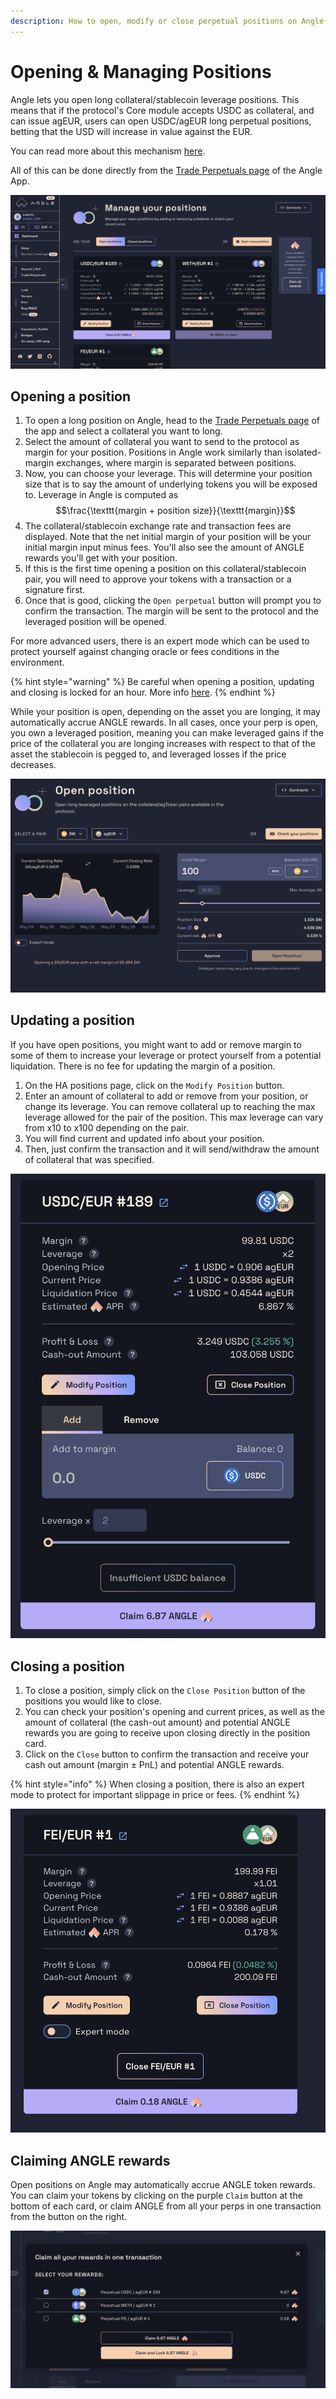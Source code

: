```yaml
---
description: How to open, modify or close perpetual positions on Angle app
---
```


# Opening & Managing Positions

Angle lets you open long collateral/stablecoin leverage positions. This means that if the protocol's Core module accepts USDC as collateral, and can issue agEUR, users can open USDC/agEUR long perpetual positions, betting that the USD will increase in value against the EUR.

You can read more about this mechanism [here](/core-module/hedging-agents/README.md).

All of this can be done directly from the [Trade Perpetuals page](https://app.angle.money/#/perpetuals) of the Angle App.

![Perpetuals page](../../.gitbook/assets/perpetual-cards.png)

## Opening a position

1. To open a long position on Angle, head to the [Trade Perpetuals page](https://app.angle.money/#/perpetuals) of the app and select a collateral you want to long.
2. Select the amount of collateral you want to send to the protocol as margin for your position. Positions in Angle work similarly than isolated-margin exchanges, where margin is separated between positions.
3. Now, you can choose your leverage. This will determine your position size that is to say the amount of underlying tokens you will be exposed to. Leverage in Angle is computed as $$\frac{\texttt{margin + position size}}{\texttt{margin}}$$
4. The collateral/stablecoin exchange rate and transaction fees are displayed. Note that the net initial margin of your position will be your initial margin input minus fees. You'll also see the amount of ANGLE rewards you'll get with your position.
5. If this is the first time opening a position on this collateral/stablecoin pair, you will need to approve your tokens with a transaction or a signature first.
6. Once that is good, clicking the `Open perpetual` button will prompt you to confirm the transaction. The margin will be sent to the protocol and the leveraged position will be opened.

For more advanced users, there is an expert mode which can be used to protect yourself against changing oracle or fees conditions in the environment.

{% hint style="warning" %}
Be careful when opening a position, updating and closing is locked for an hour. More info [here](/guides/app-guides/app-faq.md).
{% endhint %}

While your position is open, depending on the asset you are longing, it may automatically accrue ANGLE rewards.
In all cases, once your perp is open, you own a leveraged position, meaning you can make leveraged gains if the price of the collateral you are longing increases with respect to that of the asset the stablecoin is pegged to, and leveraged losses if the price decreases.

![Perpetuals page](../../.gitbook/assets/open-perpetual.png)

## Updating a position

If you have open positions, you might want to add or remove margin to some of them to increase your leverage or protect yourself from a potential liquidation. There is no fee for updating the margin of a position.

1. On the HA positions page, click on the `Modify Position` button.
2. Enter an amount of collateral to add or remove from your position, or change its leverage. You can remove collateral up to reaching the max leverage allowed for the pair of the position. This max leverage can vary from x10 to x100 depending on the pair.
3. You will find current and updated info about your position.
4. Then, just confirm the transaction and it will send/withdraw the amount of collateral that was specified.

![Add USDC perp](../../.gitbook/assets/add-usdc-perp.png)

## Closing a position

1. To close a position, simply click on the `Close Position` button of the positions you would like to close.
2. You can check your position's opening and current prices, as well as the amount of collateral (the cash-out amount) and potential ANGLE rewards you are going to receive upon closing directly in the position card.
3. Click on the `Close` button to confirm the transaction and receive your cash out amount (margin ± PnL) and potential ANGLE rewards.

{% hint style="info" %}
When closing a position, there is also an expert mode to protect for important slippage in price or fees.
{% endhint %}

![Close perp](../../.gitbook/assets/close-perp.png)

## Claiming ANGLE rewards

Open positions on Angle may automatically accrue ANGLE token rewards. You can claim your tokens by clicking on the purple `Claim` button at the bottom of each card, or claim ANGLE from all your perps in one transaction from the button on the right.

![Claim all perp](../../.gitbook/assets/claim-all-perp.png)
